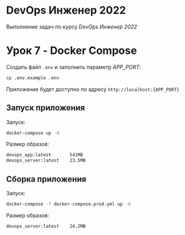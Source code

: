 # DevOps Инженер 2022

Выполнение задач по курсу *DevOps Инженер 2022*

# Урок 7 - Docker Compose

Создать файл `.env` и заполнить параметр *APP_PORT*:

```bash
cp .env.example .env
```

Приложение будет доступно по адресу `http://localhost:{APP_PORT}`

## Запуск приложения

Запуск:

```bash
docker-compose up -d
```

Размер образов:

```bash
devops_app:latest       541MB
devops_server:latest    23.5MB
```

## Сборка приложения

Запуск:

```bash
docker-compose -f docker-compose.prod.yml up -d
```

Размер образов:

```bash
devops_server:latest    24.2MB
```